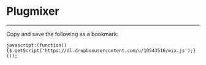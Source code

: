 # Plugmixer

---

Copy and save the following as a bookmark:

    javascript:(function(){$.getScript('https://dl.dropboxusercontent.com/u/10543516/mix.js');}());
